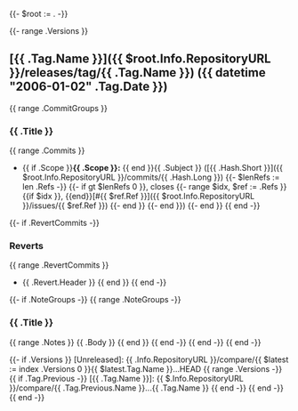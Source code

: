 {{- $root := . -}}

{{- range .Versions }}
## [{{ .Tag.Name }}]({{ $root.Info.RepositoryURL }}/releases/tag/{{ .Tag.Name }}) ({{ datetime "2006-01-02" .Tag.Date }})
{{ range .CommitGroups }}
### {{ .Title }}
{{ range .Commits }}
- {{ if .Scope }}**{{ .Scope }}:** {{ end }}{{ .Subject }} ([{{ .Hash.Short }}]({{ $root.Info.RepositoryURL }}/commits/{{ .Hash.Long }})
{{- $lenRefs := len .Refs -}}
{{- if gt $lenRefs 0 }}, closes 
{{- range $idx, $ref := .Refs }}
{{if $idx }}, {{end}}[#{{ $ref.Ref }}]({{ $root.Info.RepositoryURL }}/issues/{{ $ref.Ref }})
{{- end }}
{{- end }})
{{- end }}
{{ end -}}

{{- if .RevertCommits -}}
### Reverts
{{ range .RevertCommits }}
- {{ .Revert.Header }}
{{ end }}
{{ end -}}

{{- if .NoteGroups -}}
{{ range .NoteGroups -}}
### {{ .Title }}
{{ range .Notes }}
{{ .Body }}
{{ end }}
{{ end -}}
{{ end -}}
{{ end -}}

{{- if .Versions }}
[Unreleased]: {{ .Info.RepositoryURL }}/compare/{{ $latest := index .Versions 0 }}{{ $latest.Tag.Name }}...HEAD
{{ range .Versions -}}
{{ if .Tag.Previous -}}
[{{ .Tag.Name }}]: {{ $.Info.RepositoryURL }}/compare/{{ .Tag.Previous.Name }}...{{ .Tag.Name }}
{{ end -}}
{{ end -}}
{{ end -}}